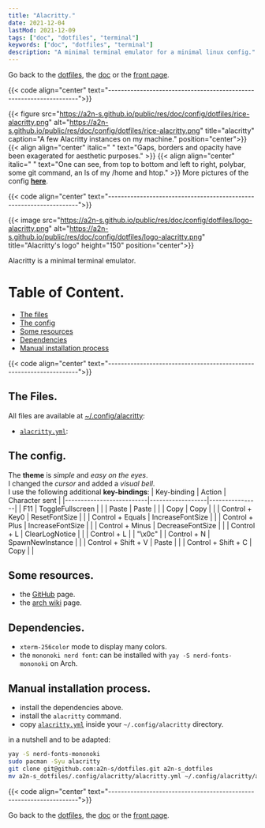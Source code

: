 ```yaml
---
title: "Alacritty."
date: 2021-12-04
lastMod: 2021-12-09
tags: ["doc", "dotfiles", "terminal"]
keywords: ["doc", "dotfiles", "terminal"]
description: "A minimal terminal emulator for a minimal linux config."
---
```

Go back to the [dotfiles](/public/doc/config/dotfiles), the [doc](/public/doc/config) or the [front page](/public).  

{{< code align="center"
         text="--------------------------------------------------------------------">}}

{{< figure src="https://a2n-s.github.io/public/res/doc/config/dotfiles/rice-alacritty.png" 
           alt="https://a2n-s.github.io/public/res/doc/config/dotfiles/rice-alacritty.png"
           title="alacritty" caption="A few Alacritty instances on my machine." position="center">}}
{{< align align="center" 
           italic=" "
           text="Gaps, borders and opacity have been exagerated for aesthetic purposes." >}}
{{< align align="center" 
           italic=" "
           text="One can see, from top to bottom and left to right, polybar, some git command, an ls of my /home and htop." >}}
More pictures of the config [**here**](https://github.com/a2n-s/dotfiles#4-gallery-toc).

{{< code align="center"
         text="--------------------------------------------------------------------">}}

{{< image src="https://a2n-s.github.io/public/res/doc/config/dotfiles/logo-alacritty.png" 
          alt="https://a2n-s.github.io/public/res/doc/config/dotfiles/logo-alacritty.png"
          title="Alacritty's logo" height="150" position="center">}}

Alacritty is a minimal terminal emulator.

# Table of Content.
- [The files](#the-files)
- [The config](#the-config)
- [Some resources](#some-resources)
- [Dependencies](#dependencies)
- [Manual installation process](#manual-installation-process)

{{< code align="center"
         text="--------------------------------------------------------------------">}}

## The Files.
All files are available at [~/.config/alacritty](https://github.com/a2n-s/dotfiles/blob/main/.config/alacritty):
- [`alacritty.yml`]: 

## The config.
The **theme** is *simple* and *easy on the eyes*.  
I changed the *cursor* and added a *visual bell*.  
I use the following additional **key-bindings**:
| Key-binding              | Action           | Character sent |
|--------------------------|------------------|----------------|
|                   F11    | ToggleFullscreen |                |
|                   Paste  | Paste            |                |
|                   Copy   | Copy             |                |
| Control         + Key0   | ResetFontSize    |                |
| Control         + Equals | IncreaseFontSize |                |
| Control         + Plus   | IncreaseFontSize |                |
| Control         + Minus  | DecreaseFontSize |                |
| Control         + L      | ClearLogNotice   |                |
| Control         + L      |                  | "\x0c"         |
| Control         + N      | SpawnNewInstance |                |
| Control + Shift + V      | Paste            |                |
| Control + Shift + C      | Copy             |                |

## Some resources.
- the [GitHub](https://github.com/alacritty/alacritty) page.
- the [arch wiki](https://wiki.archlinux.org/title/Alacritty) page.

## Dependencies.
- `xterm-256color` mode to display many colors.
- the `mononoki nerd font`: can be installed with `yay -S nerd-fonts-mononoki` on Arch.

## Manual installation process.
- install the dependencies above.
- install the `alacritty` command.
- copy [`alacritty.yml`] inside your `~/.config/alacritty` directory.

in a nutshell and to be adapted:
```bash
yay -S nerd-fonts-mononoki
sudo pacman -Syu alacritty
git clone git@github.com:a2n-s/dotfiles.git a2n-s_dotfiles
mv a2n-s_dotfiles/.config/alacritty/alacritty.yml ~/.config/alacritty/alacritty.yml
```

{{< code align="center"
         text="--------------------------------------------------------------------">}}

Go back to the [dotfiles](/public/doc/config/dotfiles), the [doc](/public/doc/config) or the [front page](/public).  

[`alacritty.yml`]: https://github.com/a2n-s/dotfiles/blob/main/.config/alacritty/alacritty.yml
